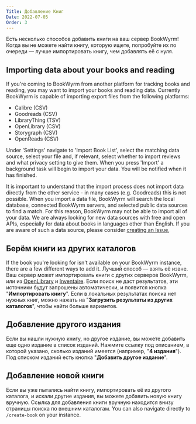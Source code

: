 ```yaml
---
Title: Добавление Книг
Date: 2022-07-05
Order: 3
---
```


Есть несколько способов добавить книги на ваш сервер BookWyrm! Когда вы не можете найти книгу, которую ищете, попробуйте их по очереди — лучше импортировать книгу, чем добавлять её с нуля.

## Importing data about your books and reading

If you're coming to BookWyrm from another platform for tracking books and reading, you may want to import your books and reading data. Currently BookWyrm is capable of importing export files from the following platforms:

* Calibre (CSV)
* Goodreads (CSV)
* LibraryThing (TSV)
* OpenLibrary (CSV)
* Storygraph (CSV)
* OpenReads (CSV)

Under 'Settings' navigate to 'Import Book List', select the matching data source, select your file and, if relevant, select whether to import reviews and what privacy setting to give them. When you press 'Import' a background task will begin to import your data. You will be notified when it has finished.

It is important to understand that the import process does not import data directly from the other service - in many cases (e.g. Goodreads) this is not possible. When you import a data file, BookWyrm will search the local database, connected BookWyrm servers, and selected public data sources to find a match. For this reason, BookWyrm may not be able to import all of your data. We are always looking for new data sources with free and open APIs, especially for data about books in languages other than English. If you are aware of such a data source, please consider [creating an Issue](https://github.com/bookwyrm-social/bookwyrm/issues),

## Берём книги из других каталогов

If the book you're looking for isn't available on your BookWyrm instance, there are a few different ways to add it. Лучший способ — взять её извне. Ваш сервер может импортировать книги с других серверов BookWyrm, или из [OpenLibrary](http://openlibrary.org/) и [Inventaire](http://inventaire.io/). Если поиск не даст результатов, эти источники будут запрошены автоматически, и появится кнопка "**Импортировать книгу**". Если в локальных результатах поиска нет нужных книг, можно нажать на "**Загрузить результаты из других каталогов**", чтобы найти больше вариантов.


## Добавление другого издания

Если вы нашли нужную книгу, но другое издание, вы можете добавить еще одно издание в список изданий. Нажмите ссылку под описанием, в которой указано, сколько изданий имеется (например, "**4 издания**"). Под списком изданий есть кнопка "**Добавить другое издание**".

## Добавление новой книги

Если вы уже пытались найти книгу, импортировать её из другого каталога, и искали другие издания, вы можете добавить новую книгу вручную. Ссылка для добавления книги вручную находится внизу страницы поиска по внешним каталогам. You can also navigate directly to `/create-book` on your instance.
